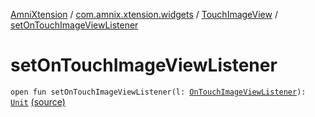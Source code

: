 [AmniXtension](../../index.md) / [com.amnix.xtension.widgets](../index.md) / [TouchImageView](index.md) / [setOnTouchImageViewListener](./set-on-touch-image-view-listener.md)

# setOnTouchImageViewListener

`open fun setOnTouchImageViewListener(l: `[`OnTouchImageViewListener`](-on-touch-image-view-listener/index.md)`): `[`Unit`](https://kotlinlang.org/api/latest/jvm/stdlib/kotlin/-unit/index.html) [(source)](https://github.com/AmniX/AmniXTension/tree/master/AmniXtension/src/main/java/com/amnix/xtension/widgets/TouchImageView.java#L179)